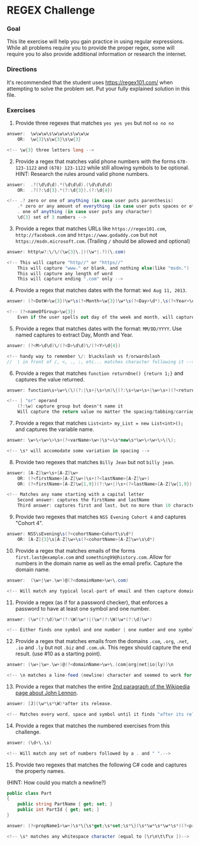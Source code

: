 # REGEX Challenge

### Goal

This lite exercise will help you gain practice in using regular expressions. While all problems require you to provide the proper regex, some will require you to also provide additional information or research the internet.

### Directions

It's recommended that the student uses https://regex101.com/ when attempting to solve the problem set. Put your fully explained solution in this file. 

### Exercises

1. Provide three regexes that matches `yes yes yes` but not `no no no`

```c#
answer:  \w\w\w\s\w\w\w\s\w\w\w
    OR:  \w{3}\s\w{3}\s\w{3}

<!-- \w{3} three letters long -->

```

2. Provide a regex that matches valid phone numbers with the forms `678-123-1122` and `(678) 123-1122` while still allowing symbols to be optional. HINT: Research the rules around valid phone numbers.

```c#
answer:  .?(\d\d\d).*(\d\d\d).(\d\d\d\d)
    OR:  .?(?:\d{3}.*(?:\d{3}).(?:\d{4}) 

<!-- .? zero or one of anything (in case user puts parenthesis)
    .* zero or any amount of everything (in case user puts spaces or other characters)
    . one of anything (in case user puts any character) 
    \d{3} set of 3 numbers -->

```

3. Provide a regex that matches URLs like `https://regex101.com`, `http://facebook.com` and `https://www.godaddy.com` but not `https://msdn.microsoft.com`. (Trailing `/` should be allowed and optional)

```c#
answer: http\w?:\/\/(\w{3}\.|)(\w*|.?)(\.com)

<!-- This will capture "http//" or "https//"
    This will capture "www." or blank, and nothing else(like "msdn.") 
    This will capture any length of word
    This will capture ending ".com" only -->

```

4. Provide a regex that matches dates with the format: `Wed Aug 11, 2013`.

```c#
answer: (?<DotW>\w{3})\w*\s(?<Month>\w{3})\w*\s(?<Day>\d*),\s(?<Year>\d{4})

<!-- (?<nameOfGroup>\w{3})
    Even if the user spells out day of the week and month, will capture only the first three characters  -->

```

5. Provide a regex that matches dates with the format: `MM/DD/YYYY`. Use named captures to extract Day, Month and Year.

```c#
answer: (?<M>\d\d)\/(?<D>\d\d)\/(?<Y>\d{4})

<!-- handy way to remember \/: b\ackslash vs f/orwardslash
//  \ in front of /, <, ., :, etc... matches character following it -->

```

6. Provide a regex that matches `function returnOne() {return 1;}` and captures the value returned.

```c#
answer: function\s+\w+\(\)(?:|\s+|\s+\n)\{(?:\s+\w+\s+|\w+\s+)(?<returnValue>\w+)\;(?:\}|\s+\}|\n\})

<!-- | "or" operand  
    (?:\w) capture group but doesn't name it
    Will capture the return value no matter the spacing/tabbing/carriage return(\r)/new line(\n) -->

```

7. Provide a regex that matches `List<int> my_List = new List<int>();` and captures the variable name.

```c#
answer: \w+\<\w+\>\s+(?<varName>\w+)\s*=\s*new\s*\w+\<\w+\>\(\);

<!-- \s* will accomodate some variation in spacing -->

```

8. Provide two regexes that matches `Billy Jean` but not `billy jean`.

```c#
answer: [A-Z]\w+\s+[A-Z]\w+
    OR: (?<firstName>[A-Z]\w+)\s+(?<lastName>[A-Z]\w+)
    OR: (?<firstName>[A-Z]\w{1,9})(?:\w+|)\s+(?<lastName>[A-Z]\w{1,9})(?:\w+|)

<!-- Matches any name starting with a capital letter
    Second answer: captures the firstName and lastName
    Third answer: captures first and last, but no more than 10 characters each -->

```

9. Provide two regexes that matches `NSS Evening Cohort 4` and captures "Cohort 4".

```c#
answer: NSS\sEvening\s(?<cohortName>Cohort\s\d*)
    OR: [A-Z]{3}\s[A-Z]\w+\s(?<cohortName>[A-Z]\w+\s\d*)

```

10. Provide a regex that matches emails of the forms `first.last@example.com` and `something99@history.com`. Allow for numbers in the domain name as well as the email prefix. Capture the domain name.

```c#
answer:  (\w+|\w+.\w+)@(?<domainName>\w+\.com)

<!-- Will match any typical local-part of email and then capture domain name -->

```

11. Provide a regex (as if for a password checker), that enforces a password to have at least one symbol and one number.

```c#
answer: (\w*(?:\d)\w*(?:\W)\w*)|(\w*(?:\W)\w*(?:\d)\w*)

<!-- Either finds one symbol and one number | one number and one symbol, with any number of letters inbetween. -->

```

12. Provide a regex that matches emails from the domains `.com`, `.org`, `.net`, `.io` and `.ly` but not `.biz` and `.com.uk`. This regex should capture the end result. (use #10 as a starting point).

```c#
answer: (\w+|\w+.\w+)@(?<domainName>\w+\.(com|org|net|io|ly))\n

<!-- \n matches a line-feed (newline) character and seemed to work for not matching ".uk".-->

```

13. Provide a regex that matches the entire [2nd paragraph of the Wikipedia page about John Lennon](https://en.wikipedia.org/wiki/John_Lennon).

```c#
answer: [J](\w*\s*\W)*after its release.

<!-- Matches every word, space and symbol until it finds "after its release."-->

```


14. Provide a regex that matches the numbered exercises from this challenge. 

```c#
answer: (\d+\.\s)

<!-- Will match any set of numbers followed by a . and " ".-->

```

15. Provide two regexes that matches the following C# code and captures the property names. 

(HINT: How could you match a newline?)

```c#
public class Part
{
    public string PartName { get; set; }
    public int PartId { get; set; }
}
```

```c#
answer: (?<propName1>\w+)\s*\{\s*get;\s*set;\s*\}(\s*\w*\s*\w*\s*)(?<propName2>\w+)\s*\{\s*get;\s*set;\s*\}

<!-- \s* matches any whitespace character (equal to [\r\n\t\f\v ])-->

```
